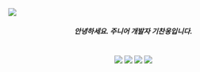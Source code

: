 
<link rel="stylesheet" href="https://maxcdn.bootstrapcdn.com/bootstrap/3.3.2/css/bootstrap.min.css">

<img src="https://capsule-render.vercel.app/api?type=waving&color=A3DCBE&height=250&section=header&text=Chanung's%20Github!&fontSize=60&fontAlignY=40&fontColor=f7f5f5"/>

<div align="center">
    <h5><strong>안녕하세요. 주니어 개발자 기찬웅입니다.</strong></h5>
</div>

<br>


<div align="center">
    <img src="https://img.shields.io/badge/Spring-6DB33F?style=flat-square&logo=Spring&logoColor=white"/>
    <img src="https://img.shields.io/badge/Django-092E20?style=flat-square&logo=Django&logoColor=white"/>
    <img src="https://img.shields.io/badge/MySQL-4479A1?style=flat-square&logo=MySQL&logoColor=white"/>
    <img src="https://img.shields.io/badge/MariaDB-1F305F?style=flat-square&logo=MariaDB&logoColor=white"/>
</div>
